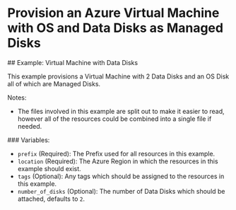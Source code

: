 # Provision an Azure Virtual Machine with OS and Data Disks as Managed Disks

## Example: Virtual Machine with Data Disks

This example provisions a Virtual Machine with 2 Data Disks and an OS Disk all of which are Managed Disks.

Notes:
- The files involved in this example are split out to make it easier to read, however all of the resources could be combined into a single file if needed.

### Variables:
- `prefix` (Required): The Prefix used for all resources in this example.
- `location` (Required): The Azure Region in which the resources in this example should exist.
- `tags` (Optional): Any tags which should be assigned to the resources in this example.
- `number_of_disks` (Optional): The number of Data Disks which should be attached, defaults to `2`.
